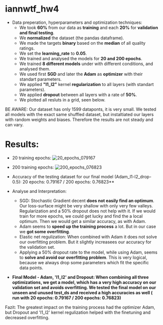 # iannwtf_hw4

+ Data preperation, hyperparameters and optimization techniques:
  - We took **60%** from our data as **training** and each **20%** for **validation and final testing**.
  - We **normalized** the dataset (the pandas dataframe).
  - We made the targets **binary** based on the **median** of all quality ratings.
  - We set the **learning_rate** to **0.05**.
  - We trained and analysed the models for **20 and 200 epochs**.
  - We trained **8 different models** under with different conditions, and analysed them.
  - We used first **SGD** and later the **Adam** as **optimizer** with their standart parameters.
  - We applied **"l1_l2"** kernel **regularization** to all layers (with standart parameters).
  - We applied **dropout** between all layers with a rate of **50%**.
  - We plotted all resluts in a grid, seen below.

BE AWARE: Our dataset has only 1599 dataponts, it is very small. We tested all models with the exact same shuffled dataset, but instaltiated our layers with random weights and biases. Therefore the results are not steady and can vary.

# Results:

+ 20 training epochs:
![20_epochs_079167](https://user-images.githubusercontent.com/93341845/142773423-f82e2141-3220-4e0b-a58c-5f4f6c42c196.png)


+ 200 training epochs:
![200_epochs_076823](https://user-images.githubusercontent.com/93341845/142773883-0bb26569-b330-4889-852a-def345d16d75.png)




+ Accuracy of the testing dataset for our final model (Adam_l1-l2_drop-0.5): 20 epochs: 0.79167 / 200 epochs: 0.76823**
+ Analyse and Interpretation: 
  - SGD: Stochastic Gradient decent **does not easily find an optimum**. Our loss-surface might be very shallow with only very few valleys. Regularization and a 50% dropout does not help with it. If we would train for more epochs, we could get lucky and find the a local optimum. Then we would get a similar accuracy, as with Adam.
  - Adam seems to **speed up the training process** a lot. But in our case we **got some overfitting**.
  - Elastic net regulization: When combined with Adam it does not solve our overfitting problem. But it slightly increasees our accuracy for the validation set.
  - Applying a 50% dropout rate to the model, while using Adam, seems to **solve and avoid our overfitting problem**. This is very logical, because we always drop some parameters which fit the specific data points. 
 - **Final Model - Adam, 'l1_l2' and Dropout: When combining all three optimizations, we get a model, which has a very high accuracy on our validation set and avoids overfitting. We tested the final model on our unseen and unused test_ds and received a high accuracies as well ( run with 20 epochs: 0.79167 / 200 epochs: 0.76823)**

Fazit: The greatest impact on the training process had the optimizer Adam, but Dropout and 'l1_l2' kernel regulization helped with the finetuning and decreased overfitting.

